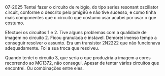 07-2025
Tentei fazer o circuito de relógio, do tipo series resonant oscillator circuit, conforme o descrito pelo pmig96 e não tive sucesso, e como tinha mais componentes que o circuito que costumo usar acabei por usar o que costumo.

Efectuei os circuitos 1 e 2. Tive alguns problemas com a qualidade de imagem no circuito 2. Ficou granulada e instavel. Demorei imenso tempo a conseguir resolver o assunto. Era um transistor 2N2222 que não funcionava adequadamente. Foi a sua troca que resolveu.

Quando tentei o circuito 3, que seria o que produziria a imagem a cores recorrendo ao MC1372, não consegui. Apesar de tentar vários circuitos que encontrei. Ou combinações entre eles.

